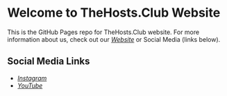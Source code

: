 # Welcome to TheHosts.Club Website

This is the GitHub Pages repo for TheHosts.Club website.  For more information about us, check out our [*Website*][1] or Social Media (links below).

## Social Media Links
* [*Instagram*][2]
* [*YouTube*][3]


 [1]: http://www.thehosts.club
 [2]: https://www.instagram.com/thehosts.club/
 [3]: https://www.youtube.com/channel/UCuWFFck0IsJrgZ0blZ9afgw

